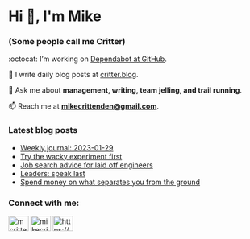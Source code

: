 # Hi 👋, I'm Mike
### (Some people call me Critter)

:octocat: I’m working on [Dependabot at GitHub](https://github.com/features/security).

📝 I write daily blog posts at [critter.blog](https://critter.blog).

💬 Ask me about **management, writing, team jelling, and trail running**.

📫 Reach me at **mikecrittenden@gmail.com**.

### Latest blog posts
<!-- BLOG-POST-LIST:START -->
- [Weekly journal: 2023-01-29](https://critter.blog/2023/01/28/weekly-journal-2023-01-29/)
- [Try the wacky experiment first](https://critter.blog/2023/01/27/try-the-wacky-experiment-first/)
- [Job search advice for laid off engineers](https://critter.blog/2023/01/26/job-search-advice-for-laid-off-engineers/)
- [Leaders: speak last](https://critter.blog/2023/01/25/leaders-speak-last/)
- [Spend money on what separates you from the ground](https://critter.blog/2023/01/24/spend-money-on-what-separates-you-from-the-ground/)
<!-- BLOG-POST-LIST:END -->

<h3 align="left">Connect with me:</h3>
<p align="left">
<a href="https://twitter.com/mcrittenden" target="blank"><img align="center" src="https://raw.githubusercontent.com/rahuldkjain/github-profile-readme-generator/master/src/images/icons/Social/twitter.svg" alt="mcrittenden" height="30" width="40" /></a>
<a href="https://linkedin.com/in/mikecrittenden" target="blank"><img align="center" src="https://raw.githubusercontent.com/rahuldkjain/github-profile-readme-generator/master/src/images/icons/Social/linked-in-alt.svg" alt="mikecrittenden" height="30" width="40" /></a>
<a href="https://critter.blog/feed/" target="blank"><img align="center" src="https://raw.githubusercontent.com/rahuldkjain/github-profile-readme-generator/master/src/images/icons/Social/rss.svg" alt="https://critter.blog/feed/" height="30" width="40" /></a>
</p>
